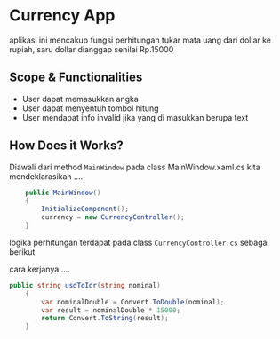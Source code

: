 ﻿# Currency App

aplikasi ini mencakup fungsi perhitungan tukar mata uang dari dollar 
ke rupiah, saru dollar dianggap senilai Rp.15000

## Scope & Functionalities
- User dapat memasukkan angka
- User dapat menyentuh tombol hitung
- User mendapat info invalid jika yang di masukkan berupa text

## How Does it Works?

Diawali dari method `MainWindow` pada class MainWindow.xaml.cs kita
mendeklarasikan ....

```c#
    public MainWindow()
    {
        InitializeComponent();
        currency = new CurrencyController();
    }
```

logika perhitungan terdapat pada class `CurrencyController.cs` 
sebagai berikut

cara kerjanya ....
```c#
public string usdToIdr(string nominal)
    {
        var nominalDouble = Convert.ToDouble(nominal);
        var result = nominalDouble * 15000;
        return Convert.ToString(result);
    }
```